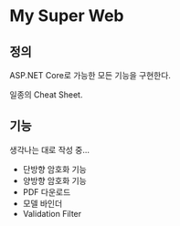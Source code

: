 # My Super Web

## 정의

ASP.NET Core로 가능한 모든 기능을 구현한다.

일종의 Cheat Sheet.

## 기능

생각나는 대로 작성 중...

- 단방향 암호화 기능
- 양방향 암호화 기능
- PDF 다운로드
- 모델 바인더
- Validation Filter